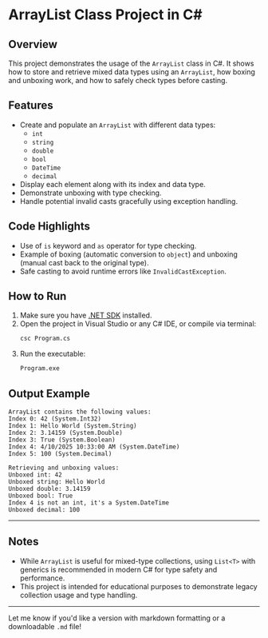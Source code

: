 # ArrayList Class Project in C#

## Overview

This project demonstrates the usage of the `ArrayList` class in C#. It shows how to store and retrieve mixed data types using an `ArrayList`, how boxing and unboxing work, and how to safely check types before casting.

## Features

- Create and populate an `ArrayList` with different data types:
  - `int`
  - `string`
  - `double`
  - `bool`
  - `DateTime`
  - `decimal`
- Display each element along with its index and data type.
- Demonstrate unboxing with type checking.
- Handle potential invalid casts gracefully using exception handling.

## Code Highlights

- Use of `is` keyword and `as` operator for type checking.
- Example of boxing (automatic conversion to `object`) and unboxing (manual cast back to the original type).
- Safe casting to avoid runtime errors like `InvalidCastException`.

## How to Run

1. Make sure you have [.NET SDK](https://dotnet.microsoft.com/download) installed.
2. Open the project in Visual Studio or any C# IDE, or compile via terminal:
   ```bash
   csc Program.cs
   ```
3. Run the executable:
   ```bash
   Program.exe
   ```

## Output Example

```
ArrayList contains the following values:
Index 0: 42 (System.Int32)
Index 1: Hello World (System.String)
Index 2: 3.14159 (System.Double)
Index 3: True (System.Boolean)
Index 4: 4/10/2025 10:33:00 AM (System.DateTime)
Index 5: 100 (System.Decimal)

Retrieving and unboxing values:
Unboxed int: 42
Unboxed string: Hello World
Unboxed double: 3.14159
Unboxed bool: True
Index 4 is not an int, it's a System.DateTime
Unboxed decimal: 100
```

---
## Notes

- While `ArrayList` is useful for mixed-type collections, using `List<T>` with generics is recommended in modern C# for type safety and performance.
- This project is intended for educational purposes to demonstrate legacy collection usage and type handling.

---

Let me know if you'd like a version with markdown formatting or a downloadable `.md` file!
